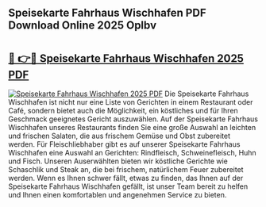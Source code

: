 ## Speisekarte Fahrhaus Wischhafen PDF Download Online 2025 Oplbv

# <h2><a href="http://gc8hst.nevu.top/?p=Speisekarte+Fahrhaus+Wischhafen">🔗 👉🔴 Speisekarte Fahrhaus Wischhafen 2025 PDF</a></h2>

[![Speisekarte Fahrhaus Wischhafen 2025 PDF](https://i.imgur.com/dBaPXMq.png)](http://gc8hst.nevu.top/?p=Speisekarte+Fahrhaus+Wischhafen)
Die Speisekarte Fahrhaus Wischhafen ist nicht nur eine Liste von Gerichten in einem Restaurant oder Café, sondern bietet auch die Möglichkeit, ein köstliches und für Ihren Geschmack geeignetes Gericht auszuwählen. Auf der Speisekarte Fahrhaus Wischhafen unseres Restaurants finden Sie eine große Auswahl an leichten und frischen Salaten, die aus frischem Gemüse und Obst zubereitet werden. Für Fleischliebhaber gibt es auf unserer Speisekarte Fahrhaus Wischhafen eine Auswahl an Gerichten: Rindfleisch, Schweinefleisch, Huhn und Fisch. Unseren Auserwählten bieten wir köstliche Gerichte wie Schaschlik und Steak an, die bei frischem, natürlichem Feuer zubereitet werden. Wenn es Ihnen schwer fällt, etwas zu finden, das Ihnen auf der Speisekarte Fahrhaus Wischhafen gefällt, ist unser Team bereit zu helfen und Ihnen einen komfortablen und angenehmen Service zu bieten.
